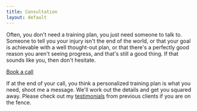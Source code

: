 ```yaml
---
title: Consultation
layout: default
---
```


Often, you don't need a training plan, you just need someone to talk to. Someone to tell you your injury isn't the end of the world, or that your goal is achievable with a well thought-out plan, or that there's a perfectly good reason you aren't seeing progress, and that's still a good thing. If that sounds like you, then don't hesitate.

<!-- Calendly link widget begin -->
<link href="https://assets.calendly.com/assets/external/widget.css" rel="stylesheet">
<script src="https://assets.calendly.com/assets/external/widget.js" type="text/javascript" async></script>
<a href="" onclick="Calendly.initPopupWidget({url: 'https://calendly.com/meteoric/coaching-check-in'});return false;">Book a call</a>
<!-- Calendly link widget end -->

If at the end of your call, you think a personalized training plan is what you need, shoot me a message. We'll work out the details and get you squared away.  Please check out my [testimonials](http:///chr0nikler.github.io/testimonials) from previous clients if you are on the fence.
